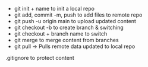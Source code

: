 * git init + name to init a local repo
* git add, commit -m, push to add files to remote repo
* git push -u origin main to upload updated content
* git checkout -b to create branch & switching
* git checkout + branch name to switch
* git merge to merge content from branches
* git pull -> Pulls remote data updated to local repo

.gitignore to protect content